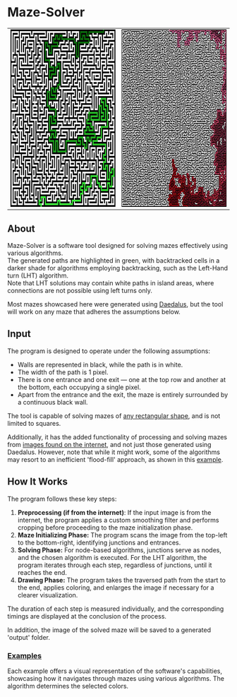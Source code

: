 # Maze-Solver

<table>
  <tr>
    <td><img src="examples/101X101, Medium - Depth First Search.jpg" alt="DFS" width="402" height="402"></td>
    <td><img src="examples/201X201, Very Large - Left Hand Turn.jpg" alt="LHT" width="402" height="402"></td>
  </tr>
</table>


## About
Maze-Solver is a software tool designed for solving mazes effectively using various algorithms.  
The generated paths are highlighted in green, with backtracked cells in a darker shade for algorithms employing backtracking, such as the Left-Hand turn (LHT) algorithm.  
Note that LHT solutions may contain white paths in island areas, where connections are not possible using left turns only.  

Most mazes showcased here were generated using [Daedalus](https://www.astrolog.org/labyrnth/daedalus.htm), but the tool will work on any maze that adheres the assumptions below.

## Input
The program is designed to operate under the following assumptions:

- Walls are represented in black, while the path is in white.
- The width of the path is 1 pixel.
- There is one entrance and one exit — one at the top row and another at the bottom, each occupying a single pixel.
- Apart from the entrance and the exit, the maze is entirely surrounded by a continuous black wall.


The tool is capable of solving mazes of [any rectangular shape](https://github.com/OmriLeviGit/Maze-Solver/blob/main/examples/Uneven%20Maze%20-%20Dfs.jpg), and is not limited to squares.

Additionally, it has the added functionality of processing and solving mazes from [images found on the internet](https://github.com/OmriLeviGit/Maze-Solver/blob/main/examples/Maze1%20From%20The%20Internet%20-%20Dijkstra.jpg), and not just those generated using Daedalus.
However, note that while it might work, some of the algorithms may resort to an inefficient 'flood-fill' approach, as shown in this [example](https://github.com/OmriLeviGit/Maze-Solver/blob/main/examples/Maze2%20From%20The%20Internet%20-%20Dfs.jpg).

## How It Works
The program follows these key steps:

1. **Preprocessing (if from the internet)**: If the input image is from the internet, the program applies a custom smoothing filter and performs cropping before proceeding to the maze initialization phase.
2. **Maze Initializing Phase:** The program scans the image from the top-left to the bottom-right, identifying junctions and entrances.
3. **Solving Phase:** For node-based algorithms, junctions serve as nodes, and the chosen algorithm is executed. For the LHT algorithm, the program iterates through each step, regardless of junctions, until it reaches the end.
4. **Drawing Phase:** The program takes the traversed path from the start to the end, applies coloring, and enlarges the image if necessary for a clearer visualization.

The duration of each step is measured individually, and the corresponding timings are displayed at the conclusion of the process.

In addition, the image of the solved maze will be saved to a generated 'output' folder.


### [Examples](https://github.com/OmriLeviGit/Maze-Solver/tree/main/examples)
Each example offers a visual representation of the software's capabilities, showcasing how it navigates through mazes using various algorithms.
The algorithm determines the selected colors.







